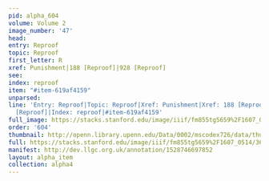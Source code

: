 ```yaml
---
pid: alpha_604
volume: Volume 2
image_number: '47'
head: 
entry: Reproof
topic: Reproof
first_letter: R
xref: Punishment|188 [Reproof]|928 [Reproof]
see: 
index: reproof
item: "#item-619af4159"
unparsed: 
line: 'Entry: Reproof|Topic: Reproof|Xref: Punishment|Xref: 188 [Reproof]|Xref: 928
  [Reproof]|Index: reproof|#item-619af4159'
full_image: https://stacks.stanford.edu/image/iiif/fm855tg5659%2F1607_0514/full/full/0/default.jpg
order: '604'
thumbnail: http://openn.library.upenn.edu/Data/0002/mscodex726/data/thumb/1607_0514_thumb.jpg
full: https://stacks.stanford.edu/image/iiif/fm855tg5659%2F1607_0514/365,2636,2956,434/full/0/default.jpg
manifest: http://dev.llgc.org.uk/annotation/1528746697852
layout: alpha_item
collection: alpha4
---
```


